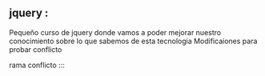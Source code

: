 ## jquery :
Pequeño curso de jquery donde vamos a poder mejorar nuestro conocimiento sobre lo que sabemos de esta tecnologia 
Modificaiones para probar conflicto 

rama conflicto :::